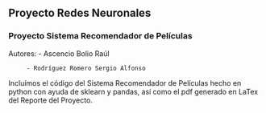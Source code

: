 ## Proyecto Redes Neuronales
### Proyecto Sistema Recomendador de Películas

Autores: - Ascencio Bolio Raúl

         - Rodríguez Romero Sergio Alfonso

Incluímos el código del Sistema Recomendador de Películas hecho en python con ayuda de sklearn y pandas, 
así como el pdf generado en LaTex del Reporte del Proyecto.
